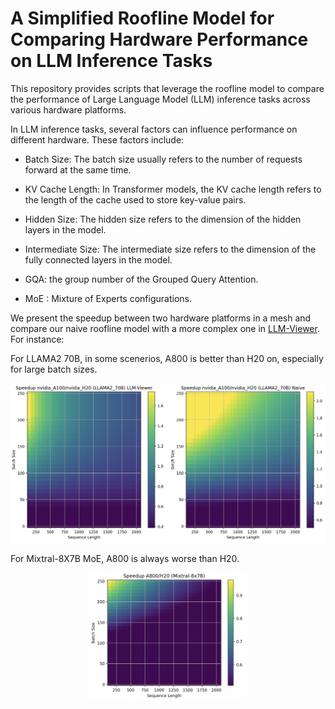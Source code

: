 # A Simplified Roofline Model for Comparing Hardware Performance on LLM Inference Tasks

This repository provides scripts that leverage the roofline model to compare the performance of Large Language Model (LLM) inference tasks across various hardware platforms.

In LLM inference tasks, several factors can influence performance on different hardware. These factors include:

- Batch Size: The batch size usually refers to the number of requests forward at the same time.

- KV Cache Length: In Transformer models, the KV cache length refers to the length of the cache used to store key-value pairs.

- Hidden Size: The hidden size refers to the dimension of the hidden layers in the model.

- Intermediate Size: The intermediate size refers to the dimension of the fully connected layers in the model.

- GQA: the group number of the Grouped Query Attention.

- MoE : Mixture of Experts configurations.

We present the speedup between two hardware platforms in a mesh and compare our naive roofline model with a more complex one in [LLM-Viewer](https://github.com/hahnyuan/LLM-Viewer). For instance:

For LLAMA2 70B, in some scenerios, A800 is better than H20 on, especially for large batch sizes.

![The speedup of A800/H20 on LLAMA2 70B](./media/llama2_70b.png)


For  Mixtral-8X7B MoE, A800 is always worse than H20.

<p align="center">
  <img src="./media/mistral7b_moe.png" alt="The speedup of A800/H20 on Mistral-8x7B" width="50%">
</p>